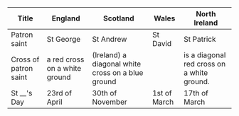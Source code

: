 |Title|England|Scotland|Wales|North Ireland|
|---|---|---|---|---|
|Patron saint|St George|St Andrew|St David|St Patrick|
|Cross of patron saint|a red cross on a white ground|(Ireland) a diagonal white cross on a blue ground||is a diagonal red cross on a white ground.|
|St __'s Day|23rd of April|30th of November|1st of March|17th of March|